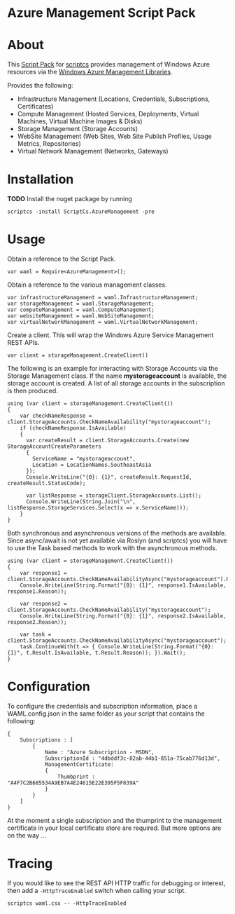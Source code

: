 Azure Management Script Pack
============================================

# About #

This [Script Pack](https://github.com/scriptcs/scriptcs/wiki) for [scriptcs](http://scriptcs.net/) provides management of Windows Azure resources via the [Windows Azure Management Libraries](http://www.nuget.org/packages/Microsoft.WindowsAzure.Management.Libraries).

Provides the following:

- Infrastructure Management (Locations, Credentials, Subscriptions, Certificates)
- Compute Management (Hosted Services, Deployments, Virtual Machines, Virtual Machine Images & Disks)
- Storage Management (Storage Accounts)
- WebSite Management (Web Sites, Web Site Publish Profiles, Usage Metrics, Repositories)
- Virtual Network Management (Networks, Gateways)

# Installation #

**TODO**
Install the nuget package by running

	scriptcs -install ScriptCs.AzureManagement -pre

# Usage #

Obtain a reference to the Script Pack.

    var waml = Require<AzureManagement>();

Obtain a reference to the various management classes.

	var infrastructureManagement = waml.InfrastructureManagement;
    var storageManagement = waml.StorageManagement;
    var computeManagement = waml.ComputeManagement;
    var websiteManagement = waml.WebSiteManagement;
	var virtualNetworkManagement = waml.VirtualNetworkManagement;

Create a client. This will wrap the Windows Azure Service Management REST APIs.

	var client = storageManagement.CreateClient()

The following is an example for interacting with Storage Accounts via the Storage Management class. If the name **mystorageaccount** is available, the storage account is created. A list of all storage accounts in the subscription is then produced.

    using (var client = storageManagement.CreateClient())
    {
		var checkNameResponse = client.StorageAccounts.CheckNameAvailability("mystorageaccount");
        if (checkNameResponse.IsAvailable)
        {
          var createResult = client.StorageAccounts.Create(new StorageAccountCreateParameters
          {
            ServiceName = "mystorageaccount",
            Location = LocationNames.SoutheastAsia
          });
          Console.WriteLine("{0}: {1}", createResult.RequestId, createResult.StatusCode);

          var listResponse = storageClient.StorageAccounts.List();
          Console.WriteLine(String.Join("\n", listResponse.StorageServices.Select(x => x.ServiceName)));
        }
    }

Both synchronous and asynchronous versions of the methods are available. Since async/await is not yet available via Roslyn (and scriptcs) you will have to use the Task based methods to work with the asynchronous methods. 

    using (var client = storageManagement.CreateClient())
    {	
    	var response1 = client.StorageAccounts.CheckNameAvailabilityAsync("mystorageaccount").Result;
    	Console.WriteLine(String.Format("{0}: {1}", response1.IsAvailable, response1.Reason));
    	
    	var response2 = client.StorageAccounts.CheckNameAvailability("mystorageaccount");
    	Console.WriteLine(String.Format("{0}: {1}", response2.IsAvailable, response2.Reason));
    
    	var task = client.StorageAccounts.CheckNameAvailabilityAsync("mystorageaccount");
    	task.ContinueWith(t => { Console.WriteLine(String.Format("{0}: {1}", t.Result.IsAvailable, t.Result.Reason)); }).Wait();
    }

# Configuration #

To configure the credentials and subscription information, place a WAML.config.json in the same folder as your script that contains the following:

	{
		Subscriptions : [
			{
				Name : "Azure Subscription - MSDN",
				SubscriptionId : "4dbddf3c-82ab-44b1-851a-75cab776d13d",
				ManagementCertificate:
				{
					Thumbprint : "A4F7C2B685534A9EB7A4E24615E22E395F5F839A"
				}
			}
		]
	}

At the moment a single subscription and the thumprint to the management certificate in your local certificate store are required. But more options are on the way ...

# Tracing #

If you would like to see the REST API HTTP traffic for debugging or interest, then add a `-HttpTraceEnabled` switch when calling your script.

    scriptcs waml.csx -- -HttpTraceEnabled
